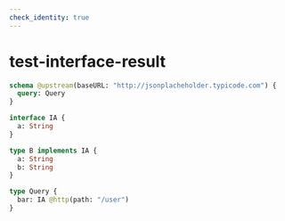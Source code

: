```yaml
---
check_identity: true
---
```


# test-interface-result

```graphql @server
schema @upstream(baseURL: "http://jsonplacheholder.typicode.com") {
  query: Query
}

interface IA {
  a: String
}

type B implements IA {
  a: String
  b: String
}

type Query {
  bar: IA @http(path: "/user")
}
```
